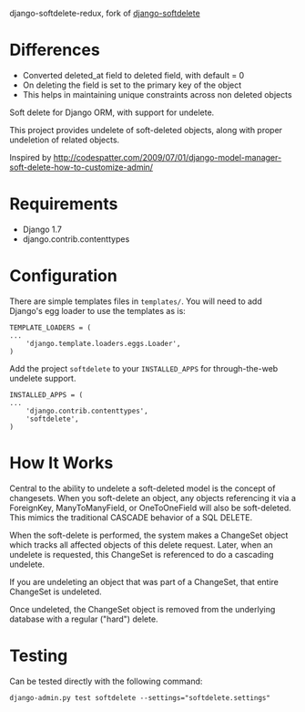 django-softdelete-redux, fork of [django-softdelete](https://github.com/scoursen/django-softdelete)

Differences
===========

* Converted deleted_at field to deleted field, with default = 0
* On deleting the field is set to the primary key of the object
* This helps in maintaining unique constraints across non deleted objects


Soft delete for Django ORM, with support for undelete.

This project provides undelete of soft-deleted objects, along with proper undeletion of related objects.

Inspired by http://codespatter.com/2009/07/01/django-model-manager-soft-delete-how-to-customize-admin/

Requirements
============

* Django 1.7
* django.contrib.contenttypes

Configuration
=============

There are simple templates files in `templates/`.  You will need to add Django's
egg loader to use the templates as is:

    TEMPLATE_LOADERS = (
    ...
        'django.template.loaders.eggs.Loader',
    )

Add the project `softdelete` to your `INSTALLED_APPS` for 
through-the-web undelete support.

    INSTALLED_APPS = (
    ...
        'django.contrib.contenttypes',
        'softdelete',
    )

How It Works
============

Central to the ability to undelete a soft-deleted model is the concept of changesets.  When you
soft-delete an object, any objects referencing it via a ForeignKey, ManyToManyField, or OneToOneField will
also be soft-deleted.  This mimics the traditional CASCADE behavior of a SQL DELETE.

When the soft-delete is performed, the system makes a ChangeSet object which tracks all affected objects of
this delete request.  Later, when an undelete is requested, this ChangeSet is referenced to do a cascading 
undelete.

If you are undeleting an object that was part of a ChangeSet, that entire ChangeSet is undeleted.  

Once undeleted, the ChangeSet object is removed from the underlying database with a regular ("hard") delete.

Testing
=======

Can be tested directly with the following command:

    django-admin.py test softdelete --settings="softdelete.settings"

